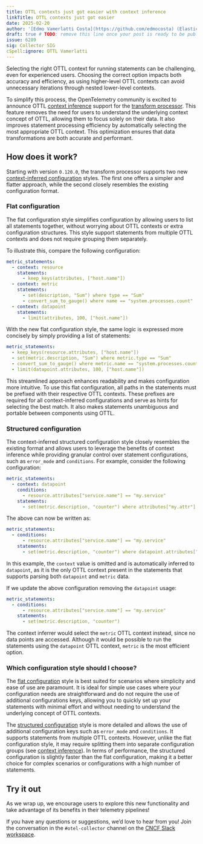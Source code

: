 ```yaml
---
title: OTTL contexts just got easier with context inference
linkTitle: OTTL contexts just got easier
date: 2025-02-20
author: '[Edmo Vamerlatti Costa](https://github.com/edmocosta) (Elastic)'
draft: true # TODO: remove this line once your post is ready to be published
issue: 6289
sig: Collector SIG
cSpell:ignore: OTTL Vamerlatti
---
```


Selecting the right OTTL context for running statements can be challenging, even
for experienced users. Choosing the correct option impacts both accuracy and
efficiency, as using higher-level OTTL contexts can avoid unnecessary iterations
through nested lower-level contexts.

To simplify this process, the OpenTelemetry community is excited to announce
OTTL
[context inference](https://github.com/open-telemetry/opentelemetry-collector-contrib/blob/main/processor/transformprocessor/README.md#context-inference)
support for the
[transform processor](https://github.com/open-telemetry/opentelemetry-collector-contrib/blob/main/processor/transformprocessor).
This feature removes the need for users to understand the underlying context
concept of OTTL, allowing them to focus solely on their data. It also improves
statement processing efficiency by automatically selecting the most appropriate
OTTL context. This optimization ensures that data transformations are both
accurate and performant.

## How does it work?

Starting with version `0.120.0`, the transform processor supports two new
[context-inferred configuration](https://github.com/open-telemetry/opentelemetry-collector-contrib/blob/main/processor/transformprocessor/README.md#context-inferred-configurations)
styles. The first one offers a simpler and flatter approach, while the second
closely resembles the existing configuration format.

### Flat configuration

The flat configuration style simplifies configuration by allowing users to list
all statements together, without worrying about OTTL contexts or extra
configuration structures. This style support statements from multiple OTTL
contexts and does not require grouping them separately.

To illustrate this, compare the following configuration:

```yaml
metric_statements:
  - context: resource
    statements:
      - keep_keys(attributes, ["host.name"])
  - context: metric
    statements:
      - set(description, "Sum") where type == "Sum"
      - convert_sum_to_gauge() where name == "system.processes.count"
  - context: datapoint
    statements:
      - limit(attributes, 100, ["host.name"])
```

With the new flat configuration style, the same logic is expressed more
concisely by simply providing a list of statements:

```yaml
metric_statements:
  - keep_keys(resource.attributes, ["host.name"])
  - set(metric.description, "Sum") where metric.type == "Sum"
  - convert_sum_to_gauge() where metric.name == "system.processes.count"
  - limit(datapoint.attributes, 100, ["host.name"])
```

This streamlined approach enhances readability and makes configuration more
intuitive. To use this flat configuration, all paths in the statements must be
prefixed with their respective OTTL contexts. These prefixes are required for
all context-inferred configurations and serve as hints for selecting the best
match. It also makes statements unambiguous and portable between components
using OTTL.

### Structured configuration

The context-inferred structured configuration style closely resembles the
existing format and allows users to leverage the benefits of context inference
while providing granular control over statement configurations, such as
`error_mode` and `conditions`. For example, consider the following
configuration:

<!-- prettier-ignore-start -->
```yaml
metric_statements:
  - context: datapoint
    conditions:
      - resource.attributes["service.name"] == "my.service"
    statements:
      - set(metric.description, "counter") where attributes["my.attr"] == "some"
```
<!-- prettier-ignore-end -->

The above can now be written as:

<!-- prettier-ignore-start -->
```yaml
metric_statements:
  - conditions:
      - resource.attributes["service.name"] == "my.service"
    statements:
      - set(metric.description, "counter") where datapoint.attributes["my.attr"] == "some"
```
<!-- prettier-ignore-end -->

In this example, the `context` value is omitted and is automatically inferred to
`datapoint`, as it is the only OTTL context present in the statements that
supports parsing both `datapoint` and `metric` data.

If we update the above configuration removing the `datapoint` usage:

<!-- prettier-ignore-start -->
```yaml
metric_statements:
  - conditions:
      - resource.attributes["service.name"] == "my.service"
    statements:
      - set(metric.description, "counter")
```
<!-- prettier-ignore-end -->

The context inferrer would select the `metric` OTTL context instead, since no
data points are accessed. Although it would be possible to run the statements
using the `datapoint` OTTL context, `metric` is the most efficient option.

### Which configuration style should I choose?

The [flat configuration](#flat-configuration) style is best suited for scenarios
where simplicity and ease of use are paramount. It is ideal for simple use cases
where your configuration needs are straightforward and do not require the use of
additional configurations keys, allowing you to quickly set up your statements
with minimal effort and without needing to understand the underlying concept of
OTTL contexts.

The [structured configuration](#structured-configuration) style is more detailed
and allows the use of additional configuration keys such as `error_mode` and
`conditions`. It supports statements from multiple OTTL contexts. However,
unlike the flat configuration style, it may require splitting them into separate
configuration groups (see
[context inference](https://github.com/open-telemetry/opentelemetry-collector-contrib/tree/main/processor/transformprocessor#context-inference)).
In terms of performance, the structured configuration is slightly faster than
the flat configuration, making it a better choice for complex scenarios or
configurations with a high number of statements.

## Try it out

As we wrap up, we encourage users to explore this new functionality and take
advantage of its benefits in their telemetry pipelines!

If you have any questions or suggestions, we’d love to hear from you! Join the
conversation in the `#otel-collector` channel on the
[CNCF Slack workspace](https://slack.cncf.io/).
